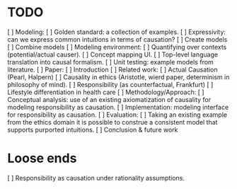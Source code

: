 TODO
====

[ ] Modeling:
  [ ] Golden standard: a collection of examples.
  [ ] Expressivity: can we express common intuitions in terms of causation?
  [ ] Create models
  [ ] Combine models
[ ] Modeling environment:
  [ ] Quantifying over contexts (potential/actual causer).
  [ ] Concept mapping UI.
  [ ] Top-level language translation into causal formalism.
  [ ] Unit testing: example models from literature.
[ ] Paper:
  [ ] Introduction
  [ ] Related work:
    [ ] Actual Causation (Pearl, Halpern)
    [ ] Causality in ethics (Aristotle, wierd paper, determinism in philosophy of mind).
    [ ] Responsibility (as counterfactual, Frankfurt)
    [ ] Lifestyle differentiation in health care
  [ ] Methodology/Approach:
    [ ] Conceptual  analysis: use of an existing axiomatization of causality for modeling responsibility as causation.
  [ ] Implementation: modeling interface for responsibility as causation.
  [ ] Evaluation:
    [ ] Taking an existing example from the ethics domain it is possible to construe a consistent model that supports purported intuitions.
  [ ] Conclusion & future work

Loose ends
==========

[ ] Responsibility as causation under rationality assumptions.
